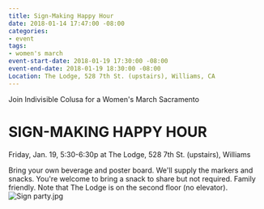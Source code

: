 ```yaml
---
title: Sign-Making Happy Hour
date: 2018-01-14 17:47:00 -08:00
categories:
- event
tags:
- women's march
event-start-date: 2018-01-19 17:30:00 -08:00
event-end-date: 2018-01-19 18:30:00 -08:00
Location: The Lodge, 528 7th St. (upstairs), Williams, CA
---
```


Join Indivisible Colusa for a Women's March Sacramento 
# SIGN-MAKING HAPPY HOUR
Friday, Jan. 19, 5:30-6:30p 
at The Lodge, 528 7th St. (upstairs), Williams

Bring your own beverage and poster board. We'll supply the markers and snacks. You're welcome to bring a snack to share but not required. Family friendly. Note that The Lodge is on the second floor (no elevator). ![Sign party.jpg](/uploads/Sign%20party.jpg)